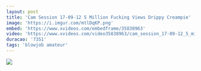 ```yaml
---
layout: post
title: 'Cam Session 17-09-12 5 Million Fucking Views Drippy Creampie'
image: 'https://i.imgur.com/mtlDqKP.png'
embed: 'https://www.xvideos.com/embedframe/35838963'
video: 'https://www.xvideos.com/video35838963/cam_session_17-09-12_5_million_fucking_views_drippy_creampie'
duracao: '7351'
tags: 'blowjob amateur'
---
```

<a href="{{ page.url | prepend: site.baseurl | prepend: site.url }}"><img src="{{ page.image }}" /></a>
